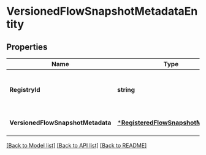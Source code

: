 # VersionedFlowSnapshotMetadataEntity

## Properties
Name | Type | Description | Notes
------------ | ------------- | ------------- | -------------
**RegistryId** | **string** | The ID of the Registry that this flow belongs to | [optional] [default to null]
**VersionedFlowSnapshotMetadata** | [***RegisteredFlowSnapshotMetadata**](RegisteredFlowSnapshotMetadata.md) |  | [optional] [default to null]

[[Back to Model list]](../README.md#documentation-for-models) [[Back to API list]](../README.md#documentation-for-api-endpoints) [[Back to README]](../README.md)


